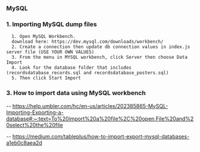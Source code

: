 ### MySQL


### 1. Importing MySQL dump files
      1. Open MySQL Workbench.
      download here: https://dev.mysql.com/downloads/workbench/
      2. Create a connection then update db connection values in index.js server file (USE YOUR OWN VALUES)
      3. From the menu in MYSQL workbench, click Server then choose Data Import
      4. Look for the database folder that includes (recordsdatabase_records.sql and recordsdatabase_posters.sql)
      5. Then click Start Import


### 3. How to import data using MySQL workbench

-- https://help.umbler.com/hc/en-us/articles/202385865-MySQL-Importing-Exporting-a-database#:~:text=To%20import%20a%20file%2C%20open,File%20and%20select%20the%20file

-- https://medium.com/tableplus/how-to-import-export-mysql-databases-a1eb0c8aea2d
